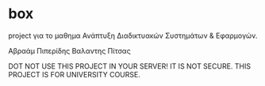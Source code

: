 # box <br>

project για το μαθημα Ανάπτυξη Διαδικτυακών Συστημάτων & Εφαρμογών.

Αβραάμ Πιπερίδης
Βαλαντης Πίτσας

DOT NOT USE THIS PROJECT IN YOUR SERVER! IT IS NOT SECURE.
THIS PROJECT IS FOR UNIVERSITY COURSE.
